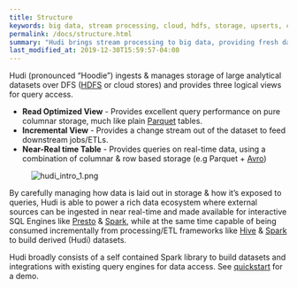 ```yaml
---
title: Structure
keywords: big data, stream processing, cloud, hdfs, storage, upserts, change capture
permalink: /docs/structure.html
summary: "Hudi brings stream processing to big data, providing fresh data while being an order of magnitude efficient over traditional batch processing."
last_modified_at: 2019-12-30T15:59:57-04:00
---
```


Hudi (pronounced “Hoodie”) ingests & manages storage of large analytical datasets over DFS ([HDFS](http://hadoop.apache.org/docs/stable/hadoop-project-dist/hadoop-hdfs/HdfsDesign.html) or cloud stores) and provides three logical views for query access.

 * **Read Optimized View** - Provides excellent query performance on pure columnar storage, much like plain [Parquet](https://parquet.apache.org/) tables.
 * **Incremental View** - Provides a change stream out of the dataset to feed downstream jobs/ETLs.
 * **Near-Real time Table** - Provides queries on real-time data, using a combination of columnar & row based storage (e.g Parquet + [Avro](http://avro.apache.org/docs/current/mr.html))

<figure>
    <img class="docimage" src="/assets/images/hudi_intro_1.png" alt="hudi_intro_1.png" />
</figure>

By carefully managing how data is laid out in storage & how it’s exposed to queries, Hudi is able to power a rich data ecosystem where external sources can be ingested in near real-time and made available for interactive SQL Engines like [Presto](https://prestodb.io) & [Spark](https://spark.apache.org/sql/), while at the same time capable of being consumed incrementally from processing/ETL frameworks like [Hive](https://hive.apache.org/) & [Spark](https://spark.apache.org/docs/latest/) to build derived (Hudi) datasets.

Hudi broadly consists of a self contained Spark library to build datasets and integrations with existing query engines for data access. See [quickstart](/docs/quick-start-guide) for a demo.
